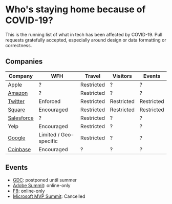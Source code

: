 # Who's staying home because of COVID-19?

This is the running list of what in tech has been affected by COVID-19. Pull requests gratefully accepted, especially around design or data formatting or correctness.

## Companies

| Company | WFH | Travel | Visitors | Events |
| --- | --- | --- | --- | --- |
| Apple | ? | Restricted | ? | ? |
| [Amazon](https://www.businessinsider.com/companies-asking-employees-to-work-from-home-due-to-coronavirus-2020#amazon-told-business-insider-that-its-restricting-travel-to-and-from-china-until-further-notice-those-who-must-travel-have-to-work-from-home-for-two-weeks-after-their-trip-1) | ? | Restricted | ? | ? |
| [Twitter](https://blog.twitter.com/en_us/topics/company/2020/keeping-our-employees-and-partners-safe-during-coronavirus.html) | Enforced | Restricted | Restricted | Restricted |
| [Square](https://twitter.com/zamosta/status/1234658276781912064) | Encouraged | Restricted | Restricted | Restricted |
| [Salesforce](https://www.salesforce.com/blog/2020/03/safety-and-wellbeing-those-around-you.html) | ? | Restricted | ? | ? |
| Yelp | Encouraged | Restricted | ? | ? |
| [Google](https://www.theguardian.com/world/2020/mar/04/coronavirus-google-tech-dublin-twitter-work-from-home#maincontent) | Limited / Geo-specific | Restricted | ? | ? |
| [Coinbase](https://docs.google.com/document/d/1SRP4dnVCvKB7A5WXrESe-cL51i6_cg5nNGLNld6qch0/edit) | Encouraged | ? | ? | ? |

## Events

- [GDC](https://www.gdconf.com/news/important-gdc-2020-update): postponed until summer
- [Adobe Summit](https://twitter.com/AdobeSummit/status/1234627723831672832): online-only
- [F8](https://developers.facebook.com/blog/post/2020/02/27/important-f8-2020-update/): online-only
- [Microsoft MVP Summit](https://www.zdnet.com/article/microsoft-cancels-mvp-summit-due-to-covid-19-coronavirus-fears/): Cancelled